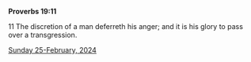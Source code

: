**Proverbs 19:11**

11 The discretion of a man deferreth his anger; and it is his glory to pass over a transgression.

[Sunday 25-February, 2024](https://getbible.net/kjv/Proverbs/19/11)

